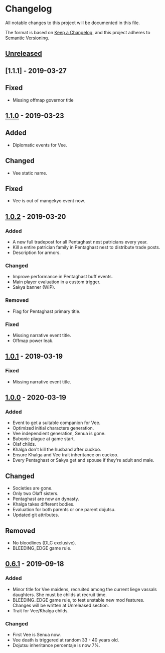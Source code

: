 # Changelog
All notable changes to this project will be documented in this file.

The format is based on [Keep a Changelog](https://keepachangelog.com/en/1.0.0/),
and this project adheres to [Semantic Versioning](https://semver.org/spec/v2.0.0.html).

## [Unreleased]

## [1.1.1] - 2019-03-27
## Fixed
- Missing offmap governor title

## [1.1.0] - 2019-03-23
## Added
- Diplomatic events for Vee.

## Changed
- Vee static name.

## Fixed
- Vee is out of mangekyo event now.

## [1.0.2] - 2019-03-20
### Added
- A new full tradepost for all Pentaghast nest patricians every year.
- Kill a entire patrician family in Pentaghast nest to distribute trade posts.
- Description for armors.

### Changed
- Improve performance in Pentaghast buff events.
- Main player evaluation in a custom trigger.
- Sakya banner (WIP).

### Removed
- Flag for Pentaghast primary title.

### Fixed
- Missing narrative event title.
- Offmap power leak.

## [1.0.1] - 2019-03-19
### Fixed
- Missing narrative event title.

## [1.0.0] - 2020-03-19
### Added
- Event to get a suitable companion for Vee.
- Optimized initial characters generation.
- Vee independient generation, Senua is gone.
- Bubonic plague at game start.
- Olaf childs.
- Khalga don't kill the husband after cuckoo.
- Ensure Khalga and Vee trait inheritance on cuckoo.
- Every Pentaghast or Sakya get and spouse if they're adult and male.

## Changed
- Societies are gone.
- Only two Olaff sisters.
- Pentaghast are now an dynasty.
- Khalga takes different bodies.
- Evaluation for both parents or one parent dojutsu.
- Updated git attributes.

## Removed
- No bloodlines (DLC exclusive).
- BLEEDING_EDGE game rule.

## [0.6.1] - 2019-09-18
### Added

- Minor title for Vee maidens, recruited among the current liege vassals daughters. She must be childs at recruit time.
- BLEEDING_EDGE game rule, to test unstable new mod features. Changes will be written at Unreleased section.
- Trait for Vee/Khalga childs.

### Changed
- First Vee is Senua now.
- Vee death is triggered at random 33 - 40 years old.
- Dojutsu inheritance percentaje is now 7%.

[Unreleased]: https://github.com/KhanMaytok/ancestors/compare/v1.1.0...HEAD
[1.1.0]: https://github.com/KhanMaytok/ancestors/compare/v1.0.2...v1.1.0
[1.0.2]: https://github.com/KhanMaytok/ancestors/compare/v1.0.1...v1.0.2
[1.0.1]: https://github.com/KhanMaytok/ancestors/compare/v1.0.0...v1.0.1
[1.0.0]: https://github.com/KhanMaytok/ancestors/compare/v0.6.1...v1.0.0
[0.6.1]: https://github.com/KhanMaytok/ancestors/compare/v0.6.0...v0.6.1
[0.6.0]: https://github.com/KhanMaytok/ancestors/releases/tag/v0.6.0
